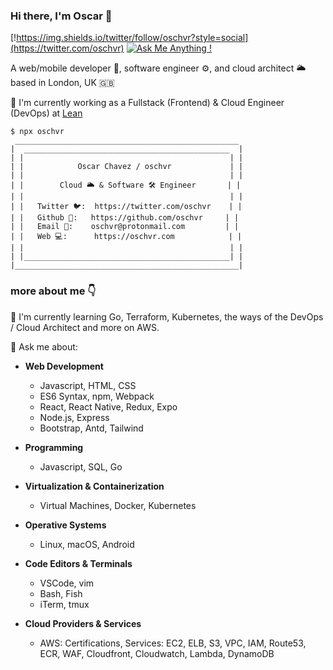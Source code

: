 ### Hi there, I'm Oscar 👋

[!https://img.shields.io/twitter/follow/oschvr?style=social](https://twitter.com/oschvr) [![Ask Me Anything !](https://img.shields.io/badge/Ask%20me-anything-1abc9c.svg)](https://gitHub.com/oschvr/ama)

A web/mobile developer 📱, software engineer ⚙️, and cloud architect 🌥 based in London, UK 🇬🇧

🔭 I'm currently working as a Fullstack (Frontend) & Cloud Engineer (DevOps) at [Lean](https://leantech.me)

```
$ npx oschvr
 __________________________________________________
|  ______________________________________________  |
| |                                              | |
| |            Oscar Chavez / oschvr             | |
| |                                              | |
| |        Cloud 🌥 & Software 🛠 Engineer       | |
| |                                              | |
| |   Twitter 🐦:  https://twitter.com/oschvr    | |
| |   Github 🐙:   https://github.com/oschvr     | |
| |   Email 📧:    oschvr@protonmail.com         | |
| |   Web 💻:      https://oschvr.com            | |
| |                                              | |
| |______________________________________________| |
|__________________________________________________|

```
### more about me 👇

🌱 I'm currently learning Go, Terraform, Kubernetes, the ways of the DevOps / Cloud Architect and more on AWS.

🤔 Ask me about: 

- **Web Development**
	- Javascript, HTML, CSS
	- ES6 Syntax, npm, Webpack
	- React, React Native, Redux, Expo
	- Node.js, Express 
	- Bootstrap, Antd, Tailwind

- **Programming**
	- Javascript, SQL, Go
	
- **Virtualization & Containerization**
	- Virtual Machines, Docker, Kubernetes

- **Operative Systems**
	- Linux, macOS, Android
	
- **Code Editors & Terminals**
	- VSCode, vim
	- Bash, Fish
	- iTerm, tmux
	
- **Cloud Providers & Services**
	- AWS: Certifications, Services: EC2, ELB, S3, VPC, IAM, Route53, ECR, WAF, Cloudfront, Cloudwatch, Lambda, DynamoDB


